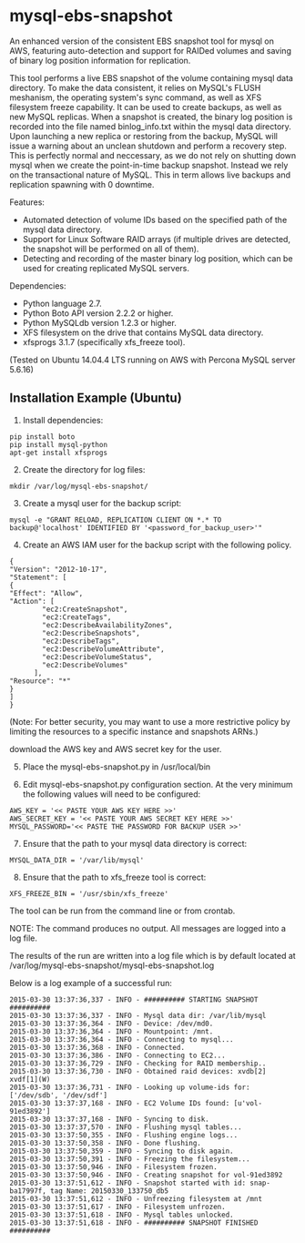 # mysql-ebs-snapshot
An enhanced version of the consistent EBS snapshot tool for mysql on AWS, featuring auto-detection and support for RAIDed volumes and saving of binary log position information for replication.

This tool performs a live EBS snapshot of the volume containing mysql data directory. To make the data consistent, it relies on MySQL's FLUSH meshanism, the operating system's sync command, as well as XFS filesystem freeze capability. It can be used to create backups, as well as new MySQL replicas. When a snapshot is created, the binary log position is recorded into the file named binlog_info.txt within the mysql data directory. Upon launching a new replica or restoring from the backup, MySQL will issue a warning about an unclean shutdown and perform a recovery step. This is perfectly normal and neccessary, as we do not rely on shutting down mysql when we create the point-in-time backup snapshot. Instead we rely on the transactional nature of MySQL. This in term allows live backups and replication spawning with 0 downtime.

Features:
* Automated detection of volume IDs based on the specified path of the mysql data directory.
* Support for Linux Software RAID arrays (if multiple drives are detected, the snapshot will be performed on all of them).
* Detecting and recording of the master binary log position, which can be used for creating replicated MySQL servers.

Dependencies:
* Python language 2.7.
* Python Boto API version 2.2.2 or higher.
* Python MySQLdb version 1.2.3 or higher.
* XFS filesystem on the drive that contains MySQL data directory.
* xfsprogs 3.1.7 (specifically xfs_freeze tool).

(Tested on Ubuntu 14.04.4 LTS running on AWS with Percona MySQL server 5.6.16)

## Installation Example (Ubuntu)

1) Install dependencies:
```
pip install boto
pip install mysql-python
apt-get install xfsprogs
```

2) Create the directory for log files:
```
mkdir /var/log/mysql-ebs-snapshot/
```

3) Create a mysql user for the backup script:
```
mysql -e "GRANT RELOAD, REPLICATION CLIENT ON *.* TO backup@'localhost' IDENTIFIED BY '<password_for_backup_user>'"
```

4) Create an AWS IAM user for the backup script with the following policy.
```
{
"Version": "2012-10-17",
"Statement": [
{
"Effect": "Allow",
"Action": [
        "ec2:CreateSnapshot",
        "ec2:CreateTags",
        "ec2:DescribeAvailabilityZones",
        "ec2:DescribeSnapshots",
        "ec2:DescribeTags",
        "ec2:DescribeVolumeAttribute",
        "ec2:DescribeVolumeStatus",
        "ec2:DescribeVolumes"
      ],
"Resource": "*"
}
]
}
```
(Note: For better security, you may want to use a more restrictive policy by limiting the resources to a specific instance and snapshots ARNs.)

download the AWS key and AWS secret key for the user.

5) Place the mysql-ebs-snapshot.py in /usr/local/bin

6) Edit mysql-ebs-snapshot.py configuration section. At the very minimum the following values will need to be configured:
```
AWS_KEY = '<< PASTE YOUR AWS KEY HERE >>'
AWS_SECRET_KEY = '<< PASTE YOUR AWS SECRET KEY HERE >>'
MYSQL_PASSWORD='<< PASTE THE PASSWORD FOR BACKUP USER >>'

```

7) Ensure that the path to your mysql data directory is correct:
```
MYSQL_DATA_DIR = '/var/lib/mysql'
```

8) Ensure that the path to xfs_freeze tool is correct:
```
XFS_FREEZE_BIN = '/usr/sbin/xfs_freeze'
```

The tool can be run from the command line or from crontab.

NOTE: The command produces no output. All messages are logged into a log file.

The results of the run are written into a log file which is by default located at /var/log/mysql-ebs-snapshot/mysql-ebs-snapshot.log

Below is a log example of a successful run:
```
2015-03-30 13:37:36,337 - INFO - ########## STARTING SNAPSHOT ##########
2015-03-30 13:37:36,337 - INFO - Mysql data dir: /var/lib/mysql
2015-03-30 13:37:36,364 - INFO - Device: /dev/md0.
2015-03-30 13:37:36,364 - INFO - Mountpoint: /mnt.
2015-03-30 13:37:36,364 - INFO - Connecting to mysql...
2015-03-30 13:37:36,368 - INFO - Connected.
2015-03-30 13:37:36,386 - INFO - Connecting to EC2...
2015-03-30 13:37:36,729 - INFO - Checking for RAID membership..
2015-03-30 13:37:36,730 - INFO - Obtained raid devices: xvdb[2] xvdf[1](W)
2015-03-30 13:37:36,731 - INFO - Looking up volume-ids for: ['/dev/sdb', '/dev/sdf']
2015-03-30 13:37:37,168 - INFO - EC2 Volume IDs found: [u'vol-91ed3892']
2015-03-30 13:37:37,168 - INFO - Syncing to disk.
2015-03-30 13:37:37,570 - INFO - Flushing mysql tables...
2015-03-30 13:37:50,355 - INFO - Flushing engine logs...
2015-03-30 13:37:50,358 - INFO - Done flushing.
2015-03-30 13:37:50,359 - INFO - Syncing to disk again.
2015-03-30 13:37:50,391 - INFO - Freezing the filesystem...
2015-03-30 13:37:50,946 - INFO - Filesystem frozen.
2015-03-30 13:37:50,946 - INFO - Creating snapshot for vol-91ed3892
2015-03-30 13:37:51,612 - INFO - Snapshot started with id: snap-ba17997f, tag Name: 20150330_133750_db5
2015-03-30 13:37:51,612 - INFO - Unfreezing filesystem at /mnt
2015-03-30 13:37:51,617 - INFO - Filesystem unfrozen.
2015-03-30 13:37:51,618 - INFO - Mysql tables unlocked.
2015-03-30 13:37:51,618 - INFO - ########## SNAPSHOT FINISHED ##########
```
